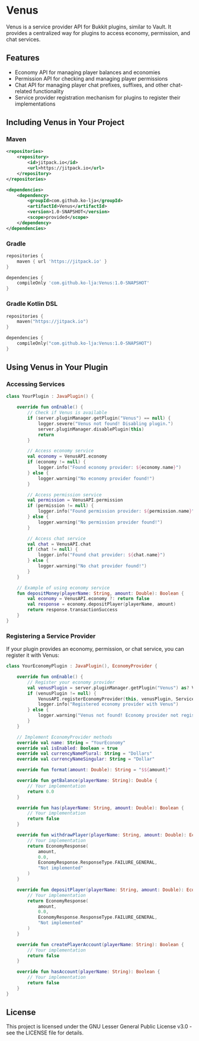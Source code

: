 # Venus

Venus is a service provider API for Bukkit plugins, similar to Vault. It provides a centralized way for plugins to access economy, permission, and chat services.

## Features

- Economy API for managing player balances and economies
- Permission API for checking and managing player permissions
- Chat API for managing player chat prefixes, suffixes, and other chat-related functionality
- Service provider registration mechanism for plugins to register their implementations

## Including Venus in Your Project

### Maven

```xml
<repositories>
    <repository>
        <id>jitpack.io</id>
        <url>https://jitpack.io</url>
    </repository>
</repositories>

<dependencies>
    <dependency>
        <groupId>com.github.ko-lja</groupId>
        <artifactId>Venus</artifactId>
        <version>1.0-SNAPSHOT</version>
        <scope>provided</scope>
    </dependency>
</dependencies>
```

### Gradle

```groovy
repositories {
    maven { url 'https://jitpack.io' }
}

dependencies {
    compileOnly 'com.github.ko-lja:Venus:1.0-SNAPSHOT'
}
```

### Gradle Kotlin DSL

```kotlin
repositories {
    maven("https://jitpack.io")
}

dependencies {
    compileOnly("com.github.ko-lja:Venus:1.0-SNAPSHOT")
}
```

## Using Venus in Your Plugin

### Accessing Services

```kotlin
class YourPlugin : JavaPlugin() {

    override fun onEnable() {
        // Check if Venus is available
        if (server.pluginManager.getPlugin("Venus") == null) {
            logger.severe("Venus not found! Disabling plugin.")
            server.pluginManager.disablePlugin(this)
            return
        }

        // Access economy service
        val economy = VenusAPI.economy
        if (economy != null) {
            logger.info("Found economy provider: ${economy.name}")
        } else {
            logger.warning("No economy provider found!")
        }

        // Access permission service
        val permission = VenusAPI.permission
        if (permission != null) {
            logger.info("Found permission provider: ${permission.name}")
        } else {
            logger.warning("No permission provider found!")
        }

        // Access chat service
        val chat = VenusAPI.chat
        if (chat != null) {
            logger.info("Found chat provider: ${chat.name}")
        } else {
            logger.warning("No chat provider found!")
        }
    }

    // Example of using economy service
    fun depositMoney(playerName: String, amount: Double): Boolean {
        val economy = VenusAPI.economy ?: return false
        val response = economy.depositPlayer(playerName, amount)
        return response.transactionSuccess
    }
}
```

### Registering a Service Provider

If your plugin provides an economy, permission, or chat service, you can register it with Venus:

```kotlin
class YourEconomyPlugin : JavaPlugin(), EconomyProvider {

    override fun onEnable() {
        // Register your economy provider
        val venusPlugin = server.pluginManager.getPlugin("Venus") as? Venus
        if (venusPlugin != null) {
            VenusAPI.registerEconomyProvider(this, venusPlugin, ServicePriority.Normal)
            logger.info("Registered economy provider with Venus")
        } else {
            logger.warning("Venus not found! Economy provider not registered.")
        }
    }

    // Implement EconomyProvider methods
    override val name: String = "YourEconomy"
    override val isEnabled: Boolean = true
    override val currencyNamePlural: String = "Dollars"
    override val currencyNameSingular: String = "Dollar"

    override fun format(amount: Double): String = "$${amount}"

    override fun getBalance(playerName: String): Double {
        // Your implementation
        return 0.0
    }

    override fun has(playerName: String, amount: Double): Boolean {
        // Your implementation
        return false
    }

    override fun withdrawPlayer(playerName: String, amount: Double): EconomyResponse {
        // Your implementation
        return EconomyResponse(
            amount,
            0.0,
            EconomyResponse.ResponseType.FAILURE_GENERAL,
            "Not implemented"
        )
    }

    override fun depositPlayer(playerName: String, amount: Double): EconomyResponse {
        // Your implementation
        return EconomyResponse(
            amount,
            0.0,
            EconomyResponse.ResponseType.FAILURE_GENERAL,
            "Not implemented"
        )
    }

    override fun createPlayerAccount(playerName: String): Boolean {
        // Your implementation
        return false
    }

    override fun hasAccount(playerName: String): Boolean {
        // Your implementation
        return false
    }
}
```

## License

This project is licensed under the GNU Lesser General Public License v3.0 - see the LICENSE file for details.
